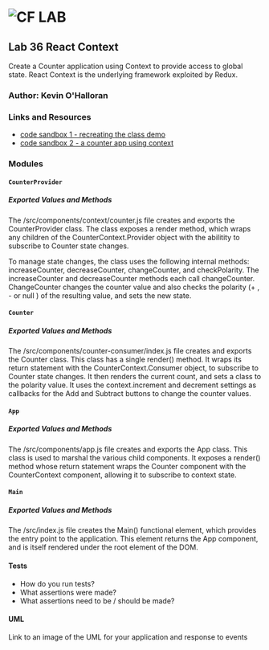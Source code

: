 ![CF](http://i.imgur.com/7v5ASc8.png) LAB
=================================================

## Lab 36 React Context 
Create a Counter application using Context to provide access to global state. React Context is the underlying framework exploited by Redux.

### Author: Kevin O'Halloran

### Links and Resources
* [code sandbox 1 - recreating the class demo](https://codesandbox.io/s/1onnr8q6ol)
* [code sandbox 2 - a counter app using context](https://codesandbox.io/s/j1jpy752z3)

### Modules

#### `CounterProvider`
##### Exported Values and Methods
The /src/components/context/counter.js file creates and exports the CounterProvider class. The class exposes a render method, which wraps any children of the CounterContext.Provider object with the abilitity to subscribe to Counter state changes.

To manage state changes, the class uses the following internal methods: increaseCounter, decreaseCounter, changeCounter, and checkPolarity. The increaseCounter and decreaseCounter methods each call changeCounter. ChangeCounter changes the counter value and also checks the polarity (+ , - or null ) of the resulting value, and sets the new state.

#### `Counter`
##### Exported Values and Methods
The /src/components/counter-consumer/index.js file creates and exports the Counter class. This class has a single render() method. It wraps its return statement with the CounterContext.Consumer object, to subscribe to Counter state changes. It then renders the current count, and sets a class to the polarity value. It uses the context.increment and decrement settings as callbacks for the Add and Subtract buttons to change the counter values. 

#### `App`
##### Exported Values and Methods
The /src/components/app.js file creates and exports the App class. This class is used to marshal the various child components. It exposes a  render() method whose return statement wraps the Counter component with the CounterContext component, allowing it to subscribe to context state.

#### `Main`
##### Exported Values and Methods
The /src/index.js file creates the Main() functional element, which provides the entry point to the application. This element returns the App component, and is itself rendered under the root element of the DOM.

#### Tests
* How do you run tests?
* What assertions were made?
* What assertions need to be / should be made?

#### UML
Link to an image of the UML for your application and response to events
